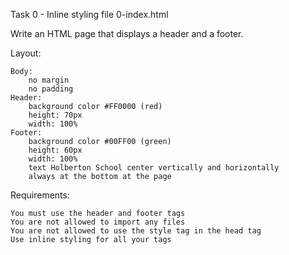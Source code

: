 Task 0 - Inline styling
    file 0-index.html

Write an HTML page that displays a header and a footer.

Layout:

    Body:
        no margin
        no padding
    Header:
        background color #FF0000 (red)
        height: 70px
        width: 100%
    Footer:
        background color #00FF00 (green)
        height: 60px
        width: 100%
        text Holberton School center vertically and horizontally
        always at the bottom at the page
Requirements:

    You must use the header and footer tags
    You are not allowed to import any files
    You are not allowed to use the style tag in the head tag
    Use inline styling for all your tags
    